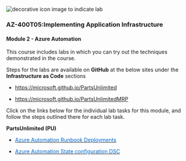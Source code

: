 
<p style="text-align:left;"><img src="../Linked_Image_Files/Download.png" alt="decorative icon image to indicate lab"></p>

### AZ-400T05:Implementing Application Infrastructure

#### Module 2 - Azure Automation

This course includes labs in which you can try out the techniques demonstrated in the course.

Steps for the labs are available on **GitHub** at the below sites under the **Infrastructure as Code** sections

- <p><a href="https://microsoft.github.io/PartsUnlimited" title="" target="_blank">https://microsoft.github.io/PartsUnlimited</a></p>
- <p><a href="https://microsoft.github.io/PartsUnlimitedMRP" title="" target="_blank">https://microsoft.github.io/PartsUnlimitedMRP</a></p>

Click on the links below for the individual lab tasks for this module, and follow the steps outlined there for each lab task.


**PartsUnlimited (PU)**

- <a href="http://microsoft.github.io/PartsUnlimited/iac/200.2x-IaCM01AzureAuto.html" target="_blank"><span style="color: #0066cc;" color="#0066cc">Azure Automation Runbook Deployments</span></a>

- <a href="http://microsoft.github.io/PartsUnlimited/iac/200.2x-IaCLabsM02DSC.html" target="_blank"><span style="color: #0066cc;" color="#0066cc">Azure Automation State configuration DSC</span></a>

 
